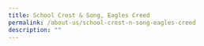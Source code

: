 ```yaml
---
title: School Crest & Song, Eagles Creed
permalink: /about-us/school-crest-n-song-eagles-creed
description: ""
---
```

